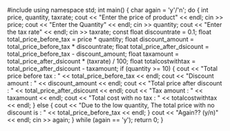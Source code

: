 #include<iostream>
using namespace std;
int main()
{
	char again = 'y'/'n';
	do {
		int price, quantity, taxrate;
		cout << "Enter the price of product" << endl;
		cin >> price;
		cout << "Enter the Quantity" << endl;
		cin >> quantity;
		cout << "Enter the tax rate" << endl;
		cin >> taxrate;
		const float discountrate = 0.1;
		float total_price_before_tax = price * quantity;
		float discount_amount = total_price_before_tax * discountrate;
		float total_price_after_dsicount = total_price_before_tax - discount_amount;
		float taxamount = total_price_after_dsicount * (taxrate) / 100;
		float totalcostwithtax = total_price_after_dsicount - taxamount;
		if (quantity >= 10)
		{
			cout << "Total price before tax : " << total_price_before_tax << endl;
			cout << "Discount amount : " << discount_amount << endl;
			cout << "Total price after discount : " << total_price_after_dsicount << endl;
			cout << "Tax amount : " << taxamount << endl;
			cout << "Total cost with no tax : " << totalcostwithtax << endl;
		}
		else
		{
			cout << "Due to the low quantity, The total price with no discount is : " << total_price_before_tax << endl;
		}
		cout << "Again?? (y/n)" << endl;
		cin >> again;
	} while (again == 'y');
	return 0;
}
